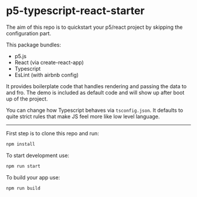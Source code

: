 # p5-typescript-react-starter

The aim of this repo is to quickstart your p5/react project by skipping the configuration part.

This package bundles:
- p5.js
- React (via create-react-app)
- Typescript
- EsLint (with airbnb config)

It provides boilerplate code that handles rendering and passing the data to and fro.
The demo is included as default code and will show up after boot up of the project.

You can change how Typescript behaves via ```tsconfig.json```. It defaults to quite strict rules that make JS feel more like low level language.

---

First step is to clone this repo and run:
```bash
npm install
```

To start development use:
```bash
npm run start
```

To build your app use:
```bash
npm run build
```
